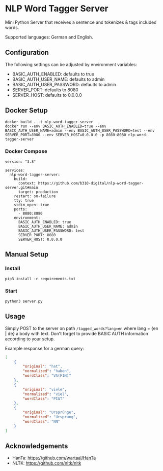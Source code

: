 # NLP Word Tagger Server
Mini Python Server that receives a sentence and tokenizes &amp; tags included words.

Supported languages: German and English.

## Configuration

The following settings can be adjusted by environment variables:

- BASIC_AUTH_ENABLED: defaults to true
- BASIC_AUTH_USER_NAME: defaults to admin
- BASIC_AUTH_USER_PASSWORD: defaults to admin
- SERVER_PORT: defaults to 8080
- SERVER_HOST: defaults to 0.0.0.0

## Docker Setup

```
docker build . -t nlp-word-tagger-server
docker run --env BASIC_AUTH_ENABLED=true --env BASIC_AUTH_USER_NAME=admin --env BASIC_AUTH_USER_PASSWORD=test --env SERVER_PORT=8080 --env SERVER_HOST=0.0.0.0 -p 8080:8080 nlp-word-tagger-server 
```

### Docker Compose

```
version: "3.8"

services:
  nlp-word-tagger-server:
    build:
      context: https://github.com/b310-digital/nlp-word-tagger-server.git#main
      target: production
    restart: on-failure
    tty: true
    stdin_open: true
    ports:
      - 8080:8080
    environment:
      BASIC_AUTH_ENABLED: true
      BASIC_AUTH_USER_NAME: admin
      BASIC_AUTH_USER_PASSWORD: test
      SERVER_PORT: 8080
      SERVER_HOST: 0.0.0.0
```

## Manual Setup

### Install

`pip3 install -r requirements.txt`

### Start

`python3 server.py`

## Usage

Simply POST to the server on path `/tagged_words?lang=en` where lang = {en | de} a body with text. Don't forget to provide BASIC AUTH information according to your setup.

Example response for a german query:

```json
[
	{
		"original": "hat",
		"normalized": "haben",
		"wordClass": "VA(FIN)"
	},
	{
		"original": "viele",
		"normalized": "viel",
		"wordClass": "PIAT"
	},
	{
		"original": "Ursprünge",
		"normalized": "Ursprung",
		"wordClass": "NN"
	}
]
```

## Acknowledgements

- HanTa: https://github.com/wartaal/HanTa
- NLTK: https://github.com/nltk/nltk
